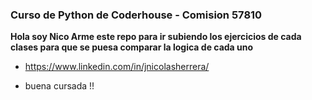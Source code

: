 ### Curso de Python de Coderhouse - Comision 57810
**Hola soy Nico 
Arme este repo para ir subiendo los ejercicios de cada clases para que se puesa comparar la logica de cada uno**

- https://www.linkedin.com/in/jnicolasherrera/

- buena cursada !!

